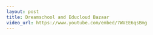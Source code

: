 ```yaml
---
layout: post
title: Dreamschool and Educloud Bazaar
video_url: https://www.youtube.com/embed/7WVEE6qsBmg
---
```


